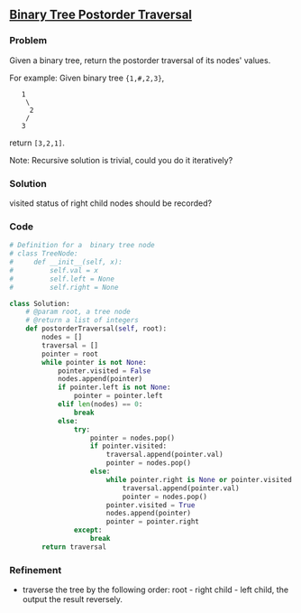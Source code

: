 ## [Binary Tree Postorder Traversal](https://oj.leetcode.com/problems/binary-tree-postorder-traversal/)

### Problem

Given a binary tree, return the postorder traversal of its nodes' values.

For example:
Given binary tree `{1,#,2,3}`,

```
   1
    \
     2
    /
   3
```

return `[3,2,1]`.

Note: Recursive solution is trivial, could you do it iteratively?

### Solution

visited status of right child nodes should be recorded?

### Code

``` python
# Definition for a  binary tree node
# class TreeNode:
#     def __init__(self, x):
#         self.val = x
#         self.left = None
#         self.right = None

class Solution:
    # @param root, a tree node
    # @return a list of integers
    def postorderTraversal(self, root):
        nodes = []
        traversal = []
        pointer = root
        while pointer is not None:
            pointer.visited = False
            nodes.append(pointer)
            if pointer.left is not None:
                pointer = pointer.left
            elif len(nodes) == 0:
                break
            else:
                try:
                    pointer = nodes.pop()
                    if pointer.visited:
                        traversal.append(pointer.val)
                        pointer = nodes.pop()
                    else:
                        while pointer.right is None or pointer.visited:
                            traversal.append(pointer.val)
                            pointer = nodes.pop()
                        pointer.visited = True
                        nodes.append(pointer)
                        pointer = pointer.right
                except:
                    break
        return traversal

```

### Refinement

- traverse the tree by the following order: root - right child - left child, the output the result reversely.
